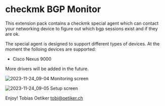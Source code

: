# checkmk BGP Monitor

This extension pack contains a checkmk special agent which can contact your networking device to figure out which bgp sessions exist and if they are ok.

The special agent is designed to support different types of devices. At the moment the folloing devices are supported:

* Cisco Nexus 9000

More drivers will be added in the future.

![2023-11-24_09-04](https://github.com/oposs/cmk-bgp_mon/assets/429279/73228dbb-520e-4c5d-a472-71afe81aeb62)
Monitoring screen

![2023-11-24_09-05](https://github.com/oposs/cmk-bgp_mon/assets/429279/6e43913b-0a58-4843-bf15-b26e584c7857)
Setup screen

Enjoy!
Tobias Oetiker <tobi@oetiker.ch>
